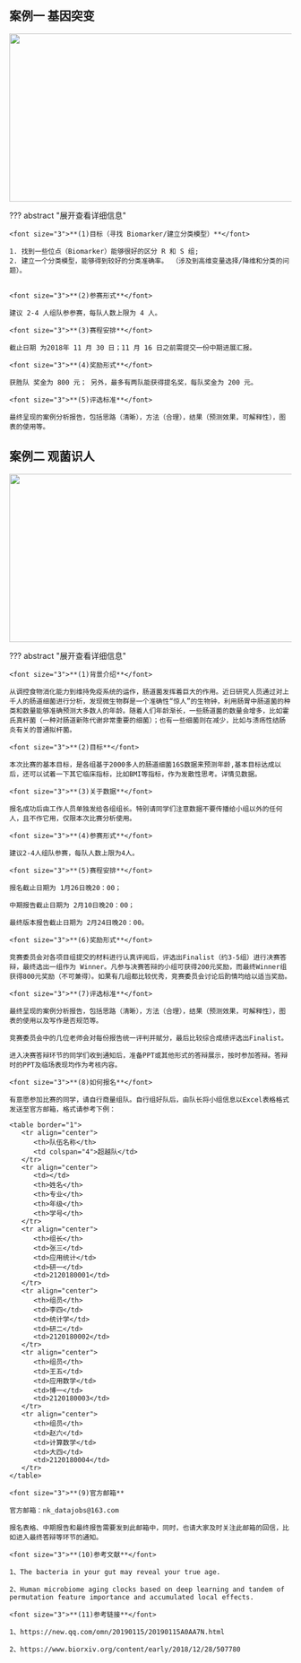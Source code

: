 ## 案例一 基因突变

<center>
<img src="https://timgsa.baidu.com/timg?image&quality=80&size=b9999_10000&sec=1553857510476&di=219a64a8aae092b10cf4ff183d80ff5c&imgtype=0&src=http%3A%2F%2Fimages.china.cn%2Fattachement%2Fjpg%2Fsite1000%2F20160203%2F001ec94a2451181beaca05.jpg" width=700 height=300 />
</center>


??? abstract "展开查看详细信息"
	
	<font size="3">**(1)目标（寻找 Biomarker/建立分类模型）**</font>
	
	1. 找到一些位点（Biomarker）能够很好的区分 R 和 S 组; 
	2. 建立一个分类模型，能够得到较好的分类准确率。 （涉及到高维变量选择/降维和分类的问题）。


	<font size="3">**(2)参赛形式**</font>

	建议 2-4 人组队参参赛，每队人数上限为 4 人。

	<font size="3">**(3)赛程安排**</font>

	截止日期 为2018年 11 月 30 日；11 月 16 日之前需提交一份中期进展汇报。

	<font size="3">**(4)奖励形式**</font>

	获胜队 奖金为 800 元； 另外，最多有两队能获得提名奖，每队奖金为 200 元。

	<font size="3">**(5)评选标准**</font>

	最终呈现的案例分析报告，包括思路（清晰），方法（合理），结果（预测效果，可解释性），图表的使用等。



## 案例二 观菌识人
<center>
<img src="https://ss3.bdstatic.com/70cFv8Sh_Q1YnxGkpoWK1HF6hhy/it/u=3537647997,1841246080&fm=26&gp=0.jpg" width=700 height=300 />
</center>

??? abstract "展开查看详细信息"

	<font size="3">**(1)背景介绍**</font>

	从调控食物消化能力到维持免疫系统的运作，肠道菌发挥着巨大的作用。近日研究人员通过对上千人的肠道细菌进行分析，发现微生物群是一个准确性“惊人”的生物钟，利用肠胃中肠道菌的种类和数量能够准确预测大多数人的年龄。随着人们年龄渐长，一些肠道菌的数量会增多，比如霍氏真杆菌（一种对肠道新陈代谢非常重要的细菌）；也有一些细菌则在减少，比如与溃疡性结肠炎有关的普通拟杆菌。 

	<font size="3">**(2)目标**</font>

	本次比赛的基本目标，是各组基于2000多人的肠道细菌16S数据来预测年龄,基本目标达成以后，还可以试着一下其它临床指标，比如BMI等指标，作为发散性思考。详情见数据。
	
	<font size="3">**(3)关于数据**</font>

	报名成功后由工作人员单独发给各组组长。特别请同学们注意数据不要传播给小组以外的任何人，且不作它用，仅限本次比赛分析使用。

	<font size="3">**(4)参赛形式**</font>

	建议2-4人组队参赛，每队人数上限为4人。

	<font size="3">**(5)赛程安排**</font>

	报名截止日期为 1月26日晚20：00；

	中期报告截止日期为 2月10日晚20：00； 

	最终版本报告截止日期为 2月24日晚20：00。

	<font size="3">**(6)奖励形式**</font>

	竞赛委员会对各项目组提交的材料进行认真评阅后，评选出Finalist（约3-5组）进行决赛答辩，最终选出一组作为 Winner。凡参与决赛答辩的小组可获得200元奖励，而最终Winner组获得800元奖励（不可兼得）。如果有几组都比较优秀，竞赛委员会讨论后酌情均给以适当奖励。

	<font size="3">**(7)评选标准**</font>

	最终呈现的案例分析报告，包括思路（清晰），方法（合理），结果（预测效果，可解释性），图表的使用以及写作是否规范等。 

	竞赛委员会中的几位老师会对每份报告统一评判并赋分，最后比较综合成绩评选出Finalist。 

	进入决赛答辩环节的同学们收到通知后，准备PPT或其他形式的答辩展示，按时参加答辩。答辩时的PPT及临场表现均作为考核内容。

	<font size="3">**(8)如何报名**</font>

	有意愿参加比赛的同学，请自行商量组队。自行组好队后，由队长将小组信息以Excel表格格式发送至官方邮箱，格式请参考下例：

	<table border="1">
	   <tr align="center">
	      <th>队伍名称</th>
	      <td colspan="4">超越队</td>
	   </tr>
	   <tr align="center">
	      <td></td>
	      <th>姓名</th>
	      <th>专业</th>
	      <th>年级</th>
	      <th>学号</th>
	   </tr>
	   <tr align="center">
	      <th>组长</th>
	      <td>张三</td>
	      <td>应用统计</td>
	      <td>研一</td>
	      <td>2120180001</td>
	   </tr>
	   <tr align="center">
	      <th>组员</th>
	      <td>李四</td>
	      <td>统计学</td>
	      <td>研二</td>
	      <td>2120180002</td>
	   </tr>
	   <tr align="center">
	      <th>组员</th>
	      <td>王五</td>
	      <td>应用数学</td>
	      <td>博一</td>
	      <td>2120180003</td>
	   </tr>
	   <tr align="center">
	      <th>组员</th>
	      <td>赵六</td>
	      <td>计算数学</td>
	      <td>大四</td>
	      <td>2120180004</td>
	   </tr>
	</table>

	<font size="3">**(9)官方邮箱**
	
	官方邮箱：nk_datajobs@163.com
	
	报名表格、中期报告和最终报告需要发到此邮箱中，同时，也请大家及时关注此邮箱的回信，比如进入最终答辩等环节的通知。 
	
	<font size="3">**(10)参考文献**</font>
	
	1、The bacteria in your gut may reveal your true age.
	
	2、Human microbiome aging clocks based on deep learning and tandem of permutation feature importance and accumulated local effects. 
	
	<font size="3">**(11)参考链接**</font>
	
	1、https://new.qq.com/omn/20190115/20190115A0AA7N.html
	
	2、https://www.biorxiv.org/content/early/2018/12/28/507780